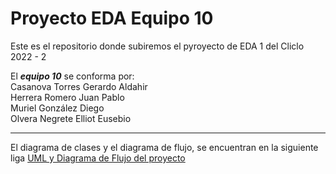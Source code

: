 # Proyecto EDA Equipo 10
Este es el repositorio donde subiremos el pyroyecto de EDA 1 del Cliclo 2022 - 2

El ***equipo 10*** se conforma por:  
Casanova Torres Gerardo Aldahir  
Herrera Romero Juan Pablo  
Muriel González Diego  
Olvera Negrete Elliot Eusebio  

***

El diagrama de clases y el diagrama de flujo, se encuentran en la siguiente liga
[UML y Diagrama de Flujo del proyecto](https://drive.google.com/file/d/1-O5HWqjPut6douphPU-ms_9XVZwCQrEj/view?usp=sharing)

